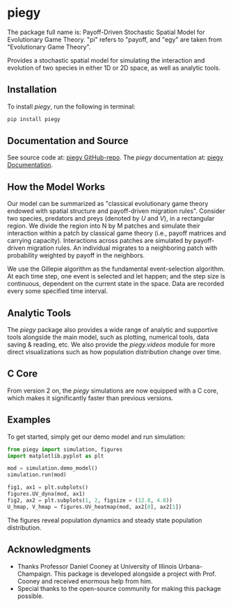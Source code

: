 # piegy

The package full name is: Payoff-Driven Stochastic Spatial Model for Evolutionary Game Theory. "pi" refers to "payoff, and "egy" are taken from "Evolutionary Game Theory".

Provides a stochastic spatial model for simulating the interaction and evolution of two species in either 1D or 2D space, as well as analytic tools.

## Installation

To install *piegy*, run the following in terminal:

```bash
pip install piegy
```

## Documentation and Source

See source code at: [piegy GitHub-repo](https://github.com/Chenning04/piegy.git). 
The *piegy* documentation at: [piegy Documentation](https://piegy.readthedocs.io/en/). 

## How the Model Works

Our model can be summarized as "classical evolutionary game theory endowed with spatial structure and payoff-driven migration rules". Consider two species, predators and preys (denoted by *U* and *V*), in a rectangular region. We divide the region into N by M patches and simulate their interaction within a patch by classical game theory (i.e., payoff matrices and carrying capacity). Interactions across patches are simulated by payoff-driven migration rules. An individual migrates to a neighboring patch with probability weighted by payoff in the neighbors.

We use the Gillepie algorithm as the fundamental event-selection algorithm. At each time step, one event is selected and let happen; and the step size is continuous, dependent on the current state in the space. Data are recorded every some specified time interval.

## Analytic Tools

The *piegy* package also provides a wide range of analytic and supportive tools alongside the main model, such as plotting, numerical tools, data saving & reading, etc. We also provide the *piegy.videos* module for more direct visualizations such as how population distribution change over time.

## C Core

From version 2 on, the *piegy* simulations are now equipped with a C core, which makes it significantly faster than previous versions.

## Examples

To get started, simply get our demo model and run simulation:

```python
from piegy import simulation, figures
import matplotlib.pyplot as plt

mod = simulation.demo_model()
simulation.run(mod)

fig1, ax1 = plt.subplots()
figures.UV_dyna(mod, ax1)
fig2, ax2 = plt.subplots(1, 2, figsize = (12.8, 4.8))
U_hmap, V_hmap = figures.UV_heatmap(mod, ax2[0], ax2[1])
```

The figures reveal population dynamics and steady state population distribution.


## Acknowledgments

- Thanks Professor Daniel Cooney at University of Illinois Urbana-Champaign. This package is developed alongside a project with Prof. Cooney and received enormous help from him.
- Special thanks to the open-source community for making this package possible.

